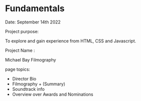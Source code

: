 # Fundamentals

Date: September 14th 2022

Project purpose: 

To explore and gain experience from  HTML, CSS and Javascript.


Project Name :  

Michael Bay Filmography

page topics:

- Director Bio
- Filmography  + (Summary)
- Soundtrack info
- Overview over  Awards and Nominations



